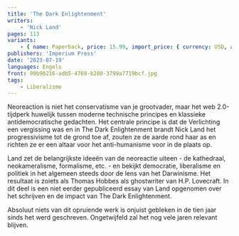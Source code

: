 ```yaml
---
title: 'The Dark Enlightenment'
writers:
    - 'Nick Land'
pages: 113
variants:
    - { name: Paperback, price: 15.99, import_price: { currency: USD, amount: 13.6 }, isbn: 978-1-922602-68-8, size: { height: 178, width: 108, depth: 7 }, supplier: 'Ex Libris' }
publishers: 'Imperium Press'
date: '2023-07-19'
languages: Engels
front: 99b90216-adb5-4769-b280-3799a7719bcf.jpg
tags:
    - Liberalisme
---
```


Neoreaction is niet het conservatisme van je grootvader, maar het web 2.0-tijdperk huwelijk tussen moderne technische principes en klassieke antidemocratische gedachten. Het centrale principe is dat de Verlichting een vergissing was en in The Dark Enlightenment brandt Nick Land het progressivisme tot de grond toe af, zouten ze de aarde rond haar as en richten ze er een altaar voor het anti-humanisme voor in de plaats op.

Land zet de belangrijkste ideeën van de neoreactie uiteen - de kathedraal, neokameralisme, formalisme, etc. - en bekijkt democratie, liberalisme en politiek in het algemeen steeds door de lens van het Darwinisme. Het resultaat is zoiets als Thomas Hobbes als ghostwriter van H.P. Lovecraft. In dit deel is een niet eerder gepubliceerd essay van Land opgenomen over het schrijven en de impact van The Dark Enlightenment.

Absoluut niets van dit opruiende werk is onjuist gebleken in de tien jaar sinds het werd geschreven. Ongetwijfeld zal het nog vele jaren relevant blijven.
